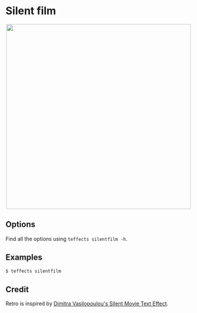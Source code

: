 # Silent film

<p align="center">
<img width="500" src="https://raw.githubusercontent.com/shinokada/teffects/main/images/silentfilm.gif" /> 
</p>

## Options

Find all the options using `teffects silentfilm -h`.

## Examples

```sh
$ teffects silentfilm
```

## Credit

Retro is inspired by [Dimitra Vasilopoulou's Silent Movie Text Effect](https://codepen.io/mimikos/pen/QMjjzy).



